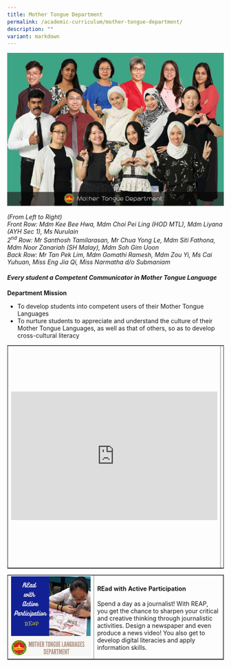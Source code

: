 ```yaml
---
title: Mother Tongue Department
permalink: /academic-curriculum/mother-tongue-department/
description: ""
variant: markdown
---
```

![](/images/WhatsApp_Image_2024_11_04_at_8_25_54_AM__4_.jpg)
<p><em>(From Left to Right)<br></em><em>Front Row: Mdm Kee Bee Hwa, Mdm Choi Pei Ling (HOD MTL), Mdm Liyana (AYH Sec 1), Ms Nurulain <br></em><em>2<sup>nd</sup>&nbsp;Row: Mr Santhosh Tamilarasan, Mr Chua Yong Le, Mdm Siti Fathona, Mdm Noor Zanariah (SH Malay), Mdm Soh Gim Uoon<br></em><em>Back Row: Mr Tan Pek Lim, Mdm Gomathi Ramesh, Mdm Zou Yi, Ms Cai Yuhuan, Miss Eng Jia Qi, Miss Narmatha d/o Submaniam</em></p>
<h4><strong><em>Every student a Competent Communicator in Mother Tongue Language</em></strong></h4>
<p><strong>Department Mission</strong></p>
<ul>
<li>To develop students into competent users of their Mother Tongue Languages</li>
<li>To nurture students to appreciate and understand the culture of their Mother Tongue Languages, as well as that of others, so as to develop cross-cultural literacy</li>
</ul>
<table style="border-collapse: collapse; width: 100%;" border="1">
<tbody>
<tr>
<td style="width: 50%;"><iframe src="https://docs.google.com/presentation/d/e/2PACX-1vQ4hqnKhQWdi2KlaZqvyFHESqLhe6Vb8_cABg9p9XyFb5mmoBV8Ou4iTxSsPt__dA/embed?start=true&amp;loop=true&amp;delayms=3000" frameborder="0" width="480" height="299" allowfullscreen="true"></iframe></td>
<td style="width: 50%;">
<h4><strong>Mother Tongue Languages Fortnight</strong></h4>
<p>In line with the Mother Tongue Language Department’s mission of ‘‘Live our Language, Love our Culture’, the department organised interesting hands-on activities for our students to gain a deeper understanding of their respective cultures and heritage.</p>
</td>
</tr>
</tbody>
</table>
<table style="border-collapse: collapse; width: 100%;" border="1">
<tbody>
<tr>
<td style="width: 40%;"><img src="/images/mt2.png"></td>
<td style="width: 60%;">
<h4><strong>REad with Active Participation</strong></h4>
<p>Spend a day as a journalist! With REAP,  you get the chance to sharpen your critical and creative thinking through journalistic activities. Design a newspaper and even produce  a news video! You also get to develop digital literacies and apply information skills. </p>
</td>
</tr>
</tbody>
</table>